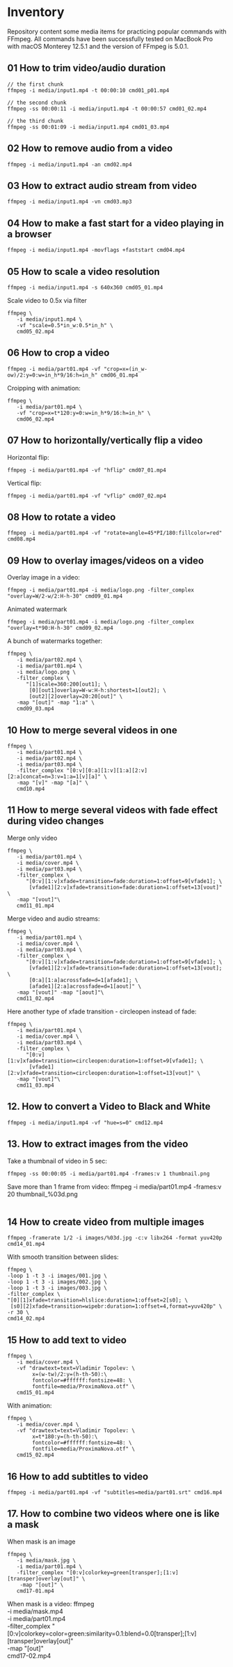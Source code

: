 # Inventory
Repository content some media items for practicing popular commands with FFmpeg.
All commands  have been successfully tested on MacBook Pro with macOS Monterey 12.5.1 and the version of FFmpeg is 5.0.1.

## 01 How to trim video/audio duration
```
// the first chunk 
ffmpeg -i media/input1.mp4 -t 00:00:10 cmd01_p01.mp4

// the second chunk
ffmpeg -ss 00:00:11 -i media/input1.mp4 -t 00:00:57 cmd01_02.mp4

// the third chunk
ffmpeg -ss 00:01:09 -i media/input1.mp4 cmd01_03.mp4
```

## 02 How to remove audio from a video
```
ffmpeg -i media/input1.mp4 -an cmd02.mp4
```

## 03 How to extract audio stream from video
```
ffmpeg -i media/input1.mp4 -vn cmd03.mp3
```

## 04 How to make a fast start for a video playing in a browser
```
ffmpeg -i media/input1.mp4 -movflags +faststart cmd04.mp4
```
## 05 How to scale a video resolution
```
ffmpeg -i media/input1.mp4 -s 640x360 cmd05_01.mp4
```
Scale video to 0.5x via filter
```
ffmpeg \
   -i media/input1.mp4 \
   -vf "scale=0.5*in_w:0.5*in_h" \
   cmd05_02.mp4
```

## 06 How to crop a video
```
ffmpeg -i media/part01.mp4 -vf "crop=x=(in_w-ow)/2:y=0:w=in_h*9/16:h=in_h" cmd06_01.mp4
```
Croipping with animation:
```
ffmpeg \
   -i media/part01.mp4 \
   -vf "crop=x=t*120:y=0:w=in_h*9/16:h=in_h" \
   cmd06_02.mp4
```
## 07 How to horizontally/vertically flip a video
Horizontal flip:
```
ffmpeg -i media/part01.mp4 -vf "hflip" cmd07_01.mp4
```
Vertical flip:
```
ffmpeg -i media/part01.mp4 -vf "vflip" cmd07_02.mp4
```

## 08 How to rotate a video
```
ffmpeg -i media/part01.mp4 -vf "rotate=angle=45*PI/180:fillcolor=red" cmd08.mp4
```
## 09 How to overlay images/videos on a video
Overlay image in a video:
```
ffmpeg -i media/part01.mp4 -i media/logo.png -filter_complex "overlay=W/2-w/2:H-h-30" cmd09_01.mp4
```
Animated watermark
```
ffmpeg -i media/part01.mp4 -i media/logo.png -filter_complex "overlay=t*90:H-h-30" cmd09_02.mp4

```
A bunch of watermarks together:
```
ffmpeg \
   -i media/part02.mp4 \
   -i media/part01.mp4 \
   -i media/logo.png \
   -filter_complex \
      "[1]scale=360:200[out1]; \
       [0][out1]overlay=W-w:H-h:shortest=1[out2]; \
       [out2][2]overlay=20:20[out]" \
   -map "[out]" -map "1:a" \
   cmd09_03.mp4
```

## 10 How to merge several videos in one
```
ffmpeg \
   -i media/part01.mp4 \
   -i media/part02.mp4 \
   -i media/part03.mp4 \
   -filter_complex "[0:v][0:a][1:v][1:a][2:v][2:a]concat=n=3:v=1:a=1[v][a]" \
   -map "[v]" -map "[a]" \
   cmd10.mp4
```

## 11 How to merge several videos with fade effect during video changes
Merge only video
```
ffmpeg \
   -i media/part01.mp4 \
   -i media/cover.mp4 \
   -i media/part03.mp4 \
   -filter_complex \
      "[0:v][1:v]xfade=transition=fade:duration=1:offset=9[vfade1]; \
       [vfade1][2:v]xfade=transition=fade:duration=1:offset=13[vout]" \
   -map "[vout]"\
   cmd11_01.mp4
```
Merge video and audio streams:
```
ffmpeg \
   -i media/part01.mp4 \
   -i media/cover.mp4 \
   -i media/part03.mp4 \
   -filter_complex \
      "[0:v][1:v]xfade=transition=fade:duration=1:offset=9[vfade1]; \
       [vfade1][2:v]xfade=transition=fade:duration=1:offset=13[vout]; \
       [0:a][1:a]acrossfade=d=1[afade1]; \
       [afade1][2:a]acrossfade=d=1[aout]" \
   -map "[vout]" -map "[aout]"\
   cmd11_02.mp4
```
Here another type of xfade transition - circleopen instead of fade:
```
ffmpeg \
   -i media/part01.mp4 \
   -i media/cover.mp4 \
   -i media/part03.mp4 \
   -filter_complex \
      "[0:v][1:v]xfade=transition=circleopen:duration=1:offset=9[vfade1]; \
       [vfade1][2:v]xfade=transition=circleopen:duration=1:offset=13[vout]" \
   -map "[vout]"\
   cmd11_03.mp4
```
## 12. How to convert a Video to Black and White
```
ffmpeg -i media/input1.mp4 -vf "hue=s=0" cmd12.mp4
```

## 13. How to extract images from the video
Take a thumbnail of video in 5 sec:
```
ffmpeg -ss 00:00:05 -i media/part01.mp4 -frames:v 1 thumbnail.png
```
Save more than 1 frame from video:
ffmpeg -i media/part01.mp4 -frames:v 20 thumbnail_%03d.png
```
```
## 14 How to create video from multiple images
```
ffmpeg -framerate 1/2 -i images/%03d.jpg -c:v libx264 -format yuv420p cmd14_01.mp4
```
With smooth transition between slides:
```
ffmpeg \
-loop 1 -t 3 -i images/001.jpg \
-loop 1 -t 3 -i images/002.jpg \
-loop 1 -t 3 -i images/003.jpg \
-filter_complex \
"[0][1]xfade=transition=hlslice:duration=1:offset=2[s0]; \
 [s0][2]xfade=transition=wipebr:duration=1:offset=4,format=yuv420p" \
-r 30 \
cmd14_02.mp4
```
## 15 How to add text to video
```
ffmpeg \
   -i media/cover.mp4 \
   -vf "drawtext=text=Vladimir Topolev: \
        x=(w-tw)/2:y=(h-th-50):\
        fontcolor=#ffffff:fontsize=48: \
        fontfile=media/ProximaNova.otf" \
   cmd15_01.mp4
```
With animation:
```
ffmpeg \
   -i media/cover.mp4 \
   -vf "drawtext=text=Vladimir Topolev: \
        x=t*180:y=(h-th-50):\
        fontcolor=#ffffff:fontsize=48: \
        fontfile=media/ProximaNova.otf" \
   cmd15_02.mp4
```
## 16 How to add subtitles to video
```
ffmpeg -i media/part01.mp4 -vf "subtitles=media/part01.srt" cmd16.mp4
```

## 17. How to combine two videos where one is like a mask
When mask is an image
```
ffmpeg \
   -i media/mask.jpg \
   -i media/part01.mp4 \
   -filter_complex "[0:v]colorkey=green[transper];[1:v][transper]overlay[out]" \
    -map "[out]" \
   cmd17-01.mp4
```
When mask is a video:
ffmpeg \
   -i media/mask.mp4 \
   -i media/part01.mp4 \
   -filter_complex "[0:v]colorkey=color=green:similarity=0.1:blend=0.0[transper];[1:v][transper]overlay[out]" \
    -map "[out]" \
   cmd17-02.mp4
```


